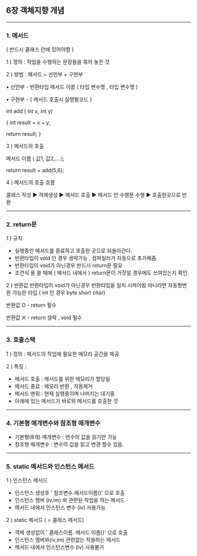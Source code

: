 ## 6장 객체지향 개념
---
### 1. 메서드

( 반드시 클래스 안에 있어야함 )

1 ) 정의 : 작업을 수행하는 문장들을 묶어 놓은 것

2 ) 방법 : 메서드 = 선언부 + 구현부


▪ 선언부 -  반환타입 메서드 이름 ( 타입 변수명 , 타입 변수명 ) 

▪ 구현부 - { 메서드 호출시 실행될코드  }


int add ( int x, int y)

  { int result = x + y;
  
   return result; }
 


 3 ) 메서드의 호출 
 
 메서드 이름 ( 값1, 값2,....);
 
 return result = add(5,6);
 
 4 ) 메서드의 호출 흐름
 
 클래스 작성 ▶ 객체생성 ▶ 메서드 호출 ▶ 메서드 안 수행문 수행 ▶ 호출한곳으로 반환
 
 ---
 
 ### 2. return문 
 1 ) 규칙 
  * 실행중인 메서드를 종료하고 호출한 곳으로 되돌아간다.
  *  반환타입이 void 인 경우 생략가능 , 컴파일러가 자동으로 추가해줌.
  *  반환타입이 void가 아닌경우 반드시 return문 필요
  *  조건식 을 쓸 때에 ( 메서드 내에서 )  return문이  거짓일 경우에도 쓰여있는지 확인.

2 ) 반환값
 반환타입이 void가  아닌경우  반환타입을 일치 시켜야됨 아니라면 자동형변환 가능한 타입 ( int 인 경우 byte short char)
   
 반환값 O -  return 필수
 
 반환값 ⨉ - return 생략 , void 필수

---

### 3. 호출스택 
1 ) 정의 : 메서드의 작업에 필요한 메모리 공간을 제공
 
2 ) 특징 :
  + 메서드 호출 : 메서드를 위한 메모리가 할당됨
  + 메서드 종료 : 메모리 반환 , 자동제거
  + 메서드 맨위 : 현재 실행중이며 나머지는 대기중
  + 아래에 있는 메서드가 바로위 메서드를 호출한 것
 
 ----
 ### 4. 기본형 매개변수와 참조형 매개변수
 * 기본형(8개) 매개변수 : 변수의 값을 읽기만 가능
 * 참조형 매개변수 : 변수의 값을 읽고 변경 할수 있음.
 
 ---
 ### 5. static 메서드와 인스턴스 메서드

1  ) 인스턴스 메서드
 * 인스턴스 생성후  ' 참조변수.메서드이름()' 으로 호출
 * 인스턴스 멤버 (iv,im) 와 관련된 작업을 하는 메서드
 * 메서드 내에서 인스턴스 변수 (iv) 사용가능

2  ) static 메서드 ( = 클래스 메서드) 
* 객체 생성없이 ' 클래스이름. 메서드 이름()' 으로 호출
* 인스턴스 멤버와(iv,im) 관련없는 작을하는 메서드
* 메서드 내에서 인스턴스변수 (iv) 사용불가
